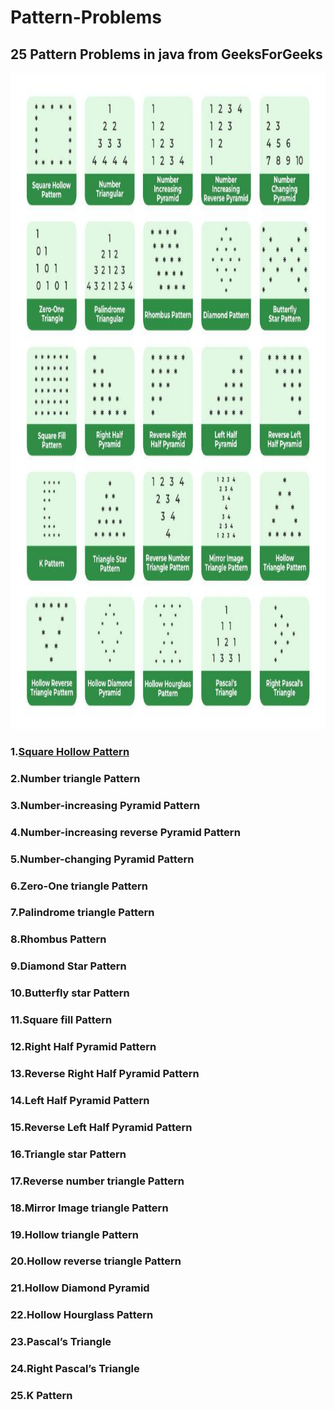# Pattern-Problems
## 25 Pattern Problems in java from GeeksForGeeks
<img src="PatternPrinting.jpg" width="1000" height="1050">

### 1.[Square Hollow Pattern](squarehollow.java)
### 2.Number triangle Pattern
### 3.Number-increasing Pyramid Pattern
### 4.Number-increasing reverse Pyramid Pattern
### 5.Number-changing Pyramid Pattern
### 6.Zero-One triangle Pattern
### 7.Palindrome triangle Pattern
### 8.Rhombus Pattern
### 9.Diamond Star Pattern
### 10.Butterfly star Pattern
### 11.Square fill Pattern
### 12.Right Half Pyramid Pattern
### 13.Reverse Right Half Pyramid Pattern
### 14.Left Half Pyramid Pattern
### 15.Reverse Left Half Pyramid Pattern
### 16.Triangle star Pattern
### 17.Reverse number triangle Pattern
### 18.Mirror Image triangle Pattern
### 19.Hollow triangle Pattern
### 20.Hollow reverse triangle Pattern
### 21.Hollow Diamond Pyramid
### 22.Hollow Hourglass Pattern
### 23.Pascal’s Triangle
### 24.Right Pascal’s Triangle
### 25.K Pattern
